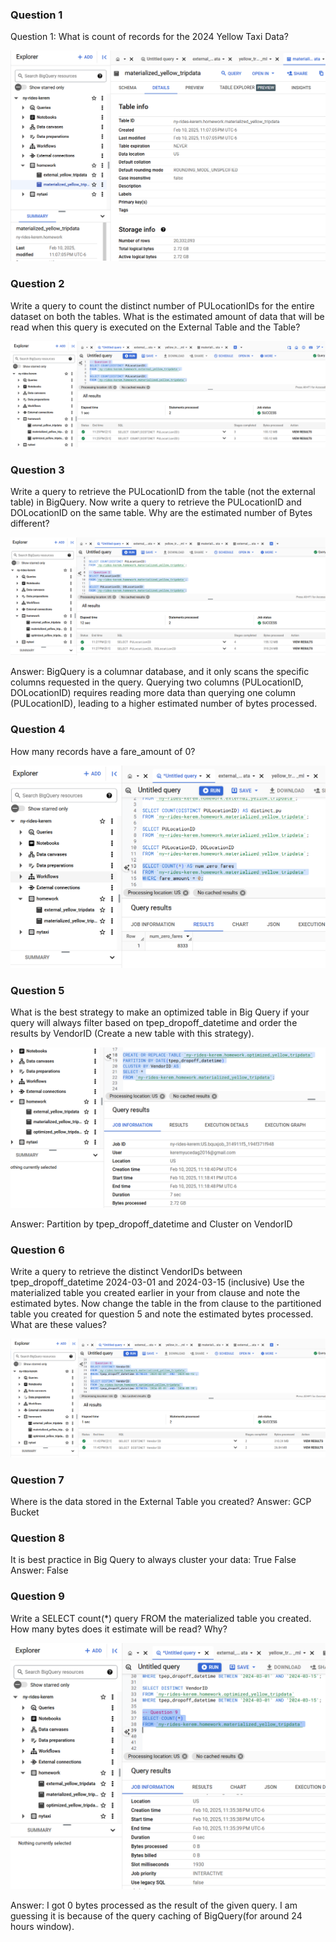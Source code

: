 ### Question 1
Question 1: What is count of records for the 2024 Yellow Taxi Data?

![alt text](./Screenshots/homework1.PNG)

### Question 2
Write a query to count the distinct number of PULocationIDs for the entire dataset on both the tables.
What is the estimated amount of data that will be read when this query is executed on the External Table and the Table?

![alt text](./Screenshots/homework2.PNG)

### Question 3
Write a query to retrieve the PULocationID from the table (not the external table) in BigQuery. Now write a query to retrieve the PULocationID and DOLocationID on the same table. Why are the estimated number of Bytes different?

![alt text](./Screenshots/homework3.PNG)

Answer: BigQuery is a columnar database, and it only scans the specific columns requested in the query. Querying two columns (PULocationID, DOLocationID) requires reading more data than querying one column (PULocationID), leading to a higher estimated number of bytes processed.

### Question 4
How many records have a fare_amount of 0?

![alt text](./Screenshots/homework4.PNG)

### Question 5
What is the best strategy to make an optimized table in Big Query if your query will always filter based on tpep_dropoff_datetime and order the results by VendorID (Create a new table with this strategy). 

![alt text](./Screenshots/homework5.PNG)

Answer: Partition by tpep_dropoff_datetime and Cluster on VendorID

### Question 6
Write a query to retrieve the distinct VendorIDs between tpep_dropoff_datetime 2024-03-01 and 2024-03-15 (inclusive)
Use the materialized table you created earlier in your from clause and note the estimated bytes. Now change the table in the from clause to the partitioned table you created for question 5 and note the estimated bytes processed. What are these values?

![alt text](./Screenshots/homework6.PNG)


### Question 7
Where is the data stored in the External Table you created?
Answer: GCP Bucket

### Question 8
It is best practice in Big Query to always cluster your data:
True
False
Answer: False

### Question 9
Write a SELECT count(*) query FROM the materialized table you created. How many bytes does it estimate will be read? Why?

![alt text](./Screenshots/homework9.PNG)

Answer: I got 0 bytes processed as the result of the given query. I am guessing it is because of the query caching of BigQuery(for around 24 hours window).


